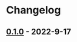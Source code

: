 Changelog
=========

[0.1.0](https://github.com/casey/boilerplate/releases/tag/0.1.0) - 2022-9-17
----------------------------------------------------------------------------
